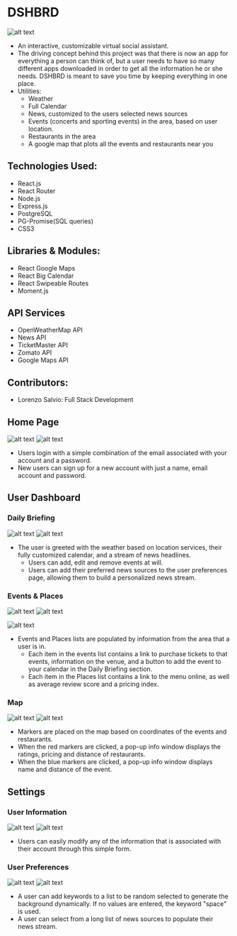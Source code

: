 # DSHBRD

![alt text](./readMe/DSH_LOGO.png)

- An interactive, customizable virtual social assistant.
- The driving concept behind this project was that there is now an app for everything a person can think of, but a user needs to have so many different apps downloaded in order to get all the information he or she needs. DSHBRD is meant to save you time by keeping everything in one place.
- Utilities:
  - Weather
  - Full Calendar
  - News, customized to the users selected news sources
  - Events (concerts and sporting events) in the area, based on user location.
  - Restaurants in the area
  - A google map that plots all the events and restaurants near you

## Technologies Used:

- React.js
- React Router
- Node.js
- Express.js
- PostgreSQL
- PG-Promise(SQL queries)
- CSS3

## Libraries & Modules:

- React Google Maps
- React Big Calendar
- React Swipeable Routes
- Moment.js

## API Services

- OpenWeatherMap API
- News API
- TicketMaster API
- Zomato API
- Google Maps API

## Contributors:

- Lorenzo Salvio: Full Stack Development

## Home Page

![alt text](./readMe/rootDT.png)
![alt text](./readMe/rootMobile.png)

- Users login with a simple combination of the email associated with your account and a password.
- New users can sign up for a new account with just a name, email account and password.

## User Dashboard

### Daily Briefing

![alt text](./readMe/dash1DT.png)
![alt text](./readMe/dash1Mobile.png)

- The user is greeted with the weather based on location services, their fully customized calendar, and a stream of news headlines.
  - Users can add, edit and remove events at will.
  - Users can add their preferred news sources to the user preferences page, allowing them to build a personalized news stream.

### Events & Places

![alt text](./readMe/eventsDT.png)
![alt text](./readMe/eventsMobile.png)

![alt text](./readMe/restaurantsMobile.png)

- Events and Places lists are populated by information from the area that a user is in.
  - Each item in the events list contains a link to purchase tickets to that events, information on the venue, and a button to add the event to your calendar in the Daily Briefing section.
  - Each item in the Places list contains a link to the menu online, as well as average review score and a pricing index.

### Map

![alt text](./readMe/dash3DT.png)
![alt text](./readMe/dash3Mobile.png)

- Markers are placed on the map based on coordinates of the events and restaurants.
- When the red markers are clicked, a pop-up info window displays the ratings, pricing and distance of restaurants.
- When the blue markers are clicked, a pop-up info window displays name and distance of the event.

## Settings

### User Information

![alt text](./readMe/userInfoDT.png)
![alt text](./readMe/userInfoMobile.png)

- Users can easily modify any of the information that is associated with their account through this simple form.

### User Preferences

![alt text](./readMe/preferencedDT.png)
![alt text](./readMe/preferencesMobile.png)

- A user can add keywords to a list to be random selected to generate the background dynamically. If no values are entered, the keyword "space" is used.
- A user can select from a long list of news sources to populate their news stream.
